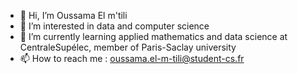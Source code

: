 - 👋 Hi, I’m Oussama El m'tili
- 👀 I’m interested in data and computer science
- 🌱 I’m currently learning applied mathematics and data science at CentraleSupélec, member of Paris-Saclay university
- 📫 How to reach me : oussama.el-m-tili@student-cs.fr

<!---
ouss-emtl/ouss-emtl is a ✨ special ✨ repository because its `README.md` (this file) appears on your GitHub profile.
You can click the Preview link to take a look at your changes.
--->
